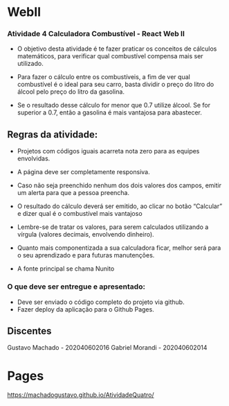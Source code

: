 # WebII
### Atividade 4 Calculadora Combustível - React Web II

 - O objetivo desta atividade é te fazer praticar os conceitos de cálculos matemáticos, para verificar qual combustível compensa mais ser utilizado. 
 
- Para fazer o cálculo entre os combustíveis, a fim de ver qual combustível é o ideal para seu carro, basta dividir o preço do litro do álcool pelo preço do litro da gasolina. 
 
- Se o resultado desse cálculo for menor que 0.7 utilize álcool. Se for superior a 0.7, então a gasolina é mais vantajosa para abastecer.

## Regras da atividade:

+ Projetos com códigos iguais acarreta nota zero para as equipes envolvidas.

+ A página deve ser completamente responsiva.

+ Caso não seja preenchido nenhum dos dois valores dos campos, emitir um alerta para que a pessoa preencha.

+ O resultado do cálculo deverá ser emitido, ao clicar no botão “Calcular” e dizer qual é o combustível mais vantajoso

+ Lembre-se de tratar os valores, para serem calculados utilizando a vírgula (valores decimais, envolvendo dinheiro).

+ Quanto mais componentizada a sua calculadora ficar, melhor será para o seu aprendizado e para futuras manutenções.

+ A fonte principal se chama Nunito

### O que deve ser entregue e apresentado: 
 
* Deve ser enviado o código completo do projeto via github. 
* Fazer deploy da aplicação para o Github Pages. 

## Discentes
Gustavo Machado - 202040602016
Gabriel Morandi - 202040602014

# Pages

https://machadogustavo.github.io/AtividadeQuatro/
 